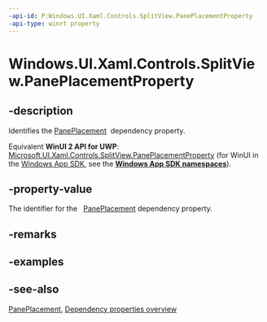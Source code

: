 ```yaml
---
-api-id: P:Windows.UI.Xaml.Controls.SplitView.PanePlacementProperty
-api-type: winrt property
---
```


<!-- Property syntax
public Windows.UI.Xaml.DependencyProperty PanePlacementProperty { get; }
-->

# Windows.UI.Xaml.Controls.SplitView.PanePlacementProperty

## -description
Identifies the [PanePlacement](splitview_paneplacement.md)  dependency property.

Equivalent **WinUI 2 API for UWP**: [Microsoft.UI.Xaml.Controls.SplitView.PanePlacementProperty](/windows/winui/api/microsoft.ui.xaml.controls.splitview.paneplacementproperty) (for WinUI in the [Windows App SDK](/windows/apps/windows-app-sdk/), see the **[Windows App SDK namespaces](/windows/windows-app-sdk/api/winrt/)**).

## -property-value
The identifier for the   [PanePlacement](splitview_paneplacement.md) dependency property.

## -remarks

## -examples

## -see-also
[PanePlacement](splitview_paneplacement.md), [Dependency properties overview](/windows/uwp/xaml-platform/dependency-properties-overview)
